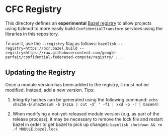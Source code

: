 # CFC Registry

This directory defines an **experimental**
[Bazel registry](https://bazel.build/external/registry) to allow projects using
bzlmod to more easily build `ConfidentialTransform` services using the libraries
in this repository.

To use it, use the `--registry` flag as follows: `bazelisk
--registry=https://bcr.bazel.build
--registry=https://raw.githubusercontent.com/google-parfait/confidential-federated-compute/registry/
...`

## Updating the Registry

Once a module version has been added to the registry, it must not be modified.
Instead, add a new version. Tips:

1.  Integrity hashes can be generated using the following command: `echo
    sha256-$(sha256sum -b $FILE | cut -d' ' -f1 | xxd -p -r | base64)`

2.  When modifying a not-yet-released module version (e.g. as part of the
    release process), it may be necessary to remove the lock file and restart
    bazel in order to get bazel to pick up changes: `bazelisk shutdown && rm -f
    MODULE.bazel.lock`
